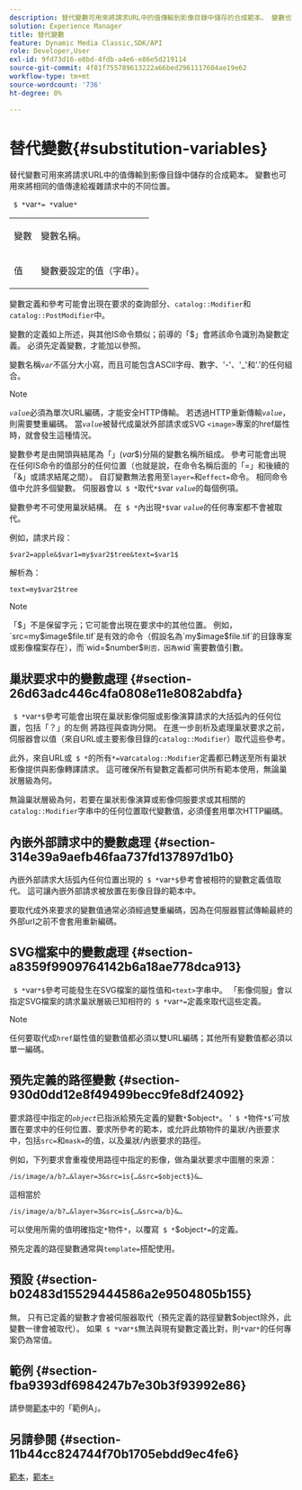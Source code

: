```yaml
---
description: 替代變數可用來將請求URL中的值傳輸到影像目錄中儲存的合成範本。 變數也可用來將相同的值傳達給複雜請求中的不同位置。
solution: Experience Manager
title: 替代變數
feature: Dynamic Media Classic,SDK/API
role: Developer,User
exl-id: 9fd73d16-e8bd-4fdb-a4e6-e86e5d219114
source-git-commit: 4f81f755789613222a66bed2961117604ae19e62
workflow-type: tm+mt
source-wordcount: '736'
ht-degree: 0%

---
```


# 替代變數{#substitution-variables}

替代變數可用來將請求URL中的值傳輸到影像目錄中儲存的合成範本。 變數也可用來將相同的值傳達給複雜請求中的不同位置。

` $ *`var`*= *`value`*`

<table id="simpletable_EFEC66C23CE949EFACDC415A954DF323"> 
 <tr class="strow"> 
  <td class="stentry"> <p> <span class="codeph"> <span class="varname">變數</span> </span> </p> </td> 
  <td class="stentry"> <p>變數名稱。 </p> </td> 
 </tr> 
 <tr class="strow"> 
  <td class="stentry"> <p> <span class="codeph"> <span class="varname">值</span> </span> </p> </td> 
  <td class="stentry"> <p>變數要設定的值（字串）。 </p> </td> 
 </tr> 
</table>

變數定義和參考可能會出現在要求的查詢部分、`catalog::Modifier`和`catalog::PostModifier`中。

變數的定義如上所述，與其他IS命令類似；前導的「$」會將該命令識別為變數定義。 必須先定義變數，才能加以參照。

變數名稱&#x200B;*`var`*&#x200B;不區分大小寫，而且可能包含ASCII字母、數字、&#39;-&#39;、&#39;_&#39;和&#39;.&#39;的任何組合。

>[!NOTE]
>
>*`value`*&#x200B;必須為單次URL編碼，才能安全HTTP傳輸。 若透過HTTP重新傳輸&#x200B;*`value`*，則需要雙重編碼。 當&#x200B;*`value`*&#x200B;被替代成巢狀外部請求或SVG `<image>`專案的href屬性時，就會發生這種情況。

變數參考是由開頭與結尾為「$」($*var*$)分隔的變數名稱所組成。 參考可能會出現在任何IS命令的值部分的任何位置（也就是說，在命令名稱后面的「=」和後續的「&amp;」或請求結尾之間）。 自訂變數無法套用至`layer=`和`effect=`命令。 相同命令值中允許多個變數。 伺服器會以` $ *`取代`*$`var *`value`*&#x200B;的每個例項。

變數參考不可使用巢狀結構。 在` $ *`內出現`*$`var *`value`*&#x200B;的任何專案都不會被取代。

例如，請求片段：

`$var2=apple&$var1=my$var2$tree&text=$var1$`

解析為：

`text=my$var2$tree`

>[!NOTE]
>
>「$」不是保留字元；它可能會出現在要求中的其他位置。 例如，`src=my$image$file.tif`是有效的命令（假設名為`my$image$file.tif`的目錄專案或影像檔案存在），而`wid=$number$`則否，因為`wid`需要數值引數。

## 巢狀要求中的變數處理 {#section-26d63adc446c4fa0808e11e8082abdfa}

` $ *`var`*$`參考可能會出現在巢狀影像伺服或影像演算請求的大括弧內的任何位置，包括「？」的左側 將路徑與查詢分開。 在進一步剖析及處理巢狀要求之前，伺服器會以值（來自URL或主要影像目錄的`catalog::Modifier`）取代這些參考。

此外，來自URL或` $ *`的所有`*=`var`catalog::Modifier`定義都已轉送至所有巢狀影像提供與影像轉譯請求。 這可確保所有變數定義都可供所有範本使用，無論巢狀層級為何。

無論巢狀層級為何，若要在巢狀影像演算或影像伺服要求或其相關的`catalog::Modifier`字串中的任何位置取代變數值，必須僅套用單次HTTP編碼。

## 內嵌外部請求中的變數處理 {#section-314e39a9aefb46faa737fd137897d1b0}

內嵌外部請求大括弧內任何位置出現的` $ *`var`*$`參考會被相符的變數定義值取代。 這可讓內嵌外部請求被放置在影像目錄的範本中。

要取代成外來要求的變數值通常必須經過雙重編碼，因為在伺服器嘗試傳輸最終的外部url之前不會套用重新編碼。

## SVG檔案中的變數處理 {#section-a8359f9909764142b6a18ae778dca913}

` $ *`var`*$`參考可能發生在SVG檔案的屬性值和`<text>`字串中。 「影像伺服」會以指定SVG檔案的請求巢狀層級已知相符的` $ *`var`*=`定義來取代這些定義。

>[!NOTE]
>
>任何要取代成`href`屬性值的變數值都必須以雙URL編碼；其他所有變數值都必須以單一編碼。

## 預先定義的路徑變數 {#section-930d0dd12e8f49499becc9fe8df24092}

要求路徑中指定的&#x200B;*`object`*&#x200B;已指派給預先定義的變數`*`$object`*`。 &#39;` $ *`物件`*$`&#39;可放置在要求中的任何位置、要求所參考的範本，或允許此類物件的巢狀/內嵌要求中，包括`src=`和`mask=`的值，以及巢狀/內嵌要求的路徑。

例如，下列要求會重複使用路徑中指定的影像，做為巢狀要求中圖層的來源：

`/is/image/a/b?…&layer=3&src=is{…&src=$object$}&…`

這相當於

`/is/image/a/b?…&layer=3&src=is{…&src=a/b}&…`

可以使用所需的值明確指定`*`物件`*`，以覆寫` $ *`$object`*=`的定義。

預先定義的路徑變數通常與`template=`搭配使用。

## 預設 {#section-b02483d15529444586a2e9504805b155}

無。 只有已定義的變數才會被伺服器取代（預先定義的路徑變數$object除外，此變數一律會被取代）。 如果` $ *`var`*$`無法與現有變數定義比對，則`*`var`*`的任何專案仍為常值。

## 範例 {#section-fba9393df6984247b7e30b3f93992e86}

請參閱[範本](../../../../../is-api/http-ref/image-serving-api-ref/c-http-protocol-reference/c-templates/c-templates.md#concept-3cd2d2adae0e41b2979b9640244d4d3e)中的「範例A」。

## 另請參閱 {#section-11b44cc824744f70b1705ebdd9ec4fe6}

[範本](../../../../../is-api/http-ref/image-serving-api-ref/c-http-protocol-reference/c-templates/c-templates.md#concept-3cd2d2adae0e41b2979b9640244d4d3e)，[範本=](../../../../../is-api/http-ref/image-serving-api-ref/c-http-protocol-reference/c-command-reference/r-template.md#reference-3beccaa462a64bf0ba867e5c8fd0bd14)
